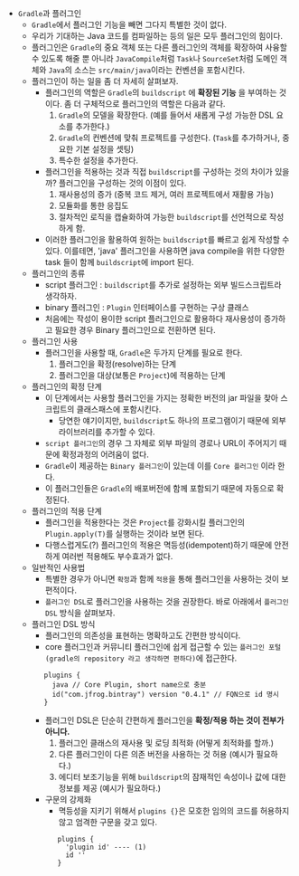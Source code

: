 * `Gradle`과 플러그인
  * `Gradle`에서 플러그인 기능을 빼면 그다지 특별한 것이 없다.
  * 우리가 기대하는 Java 코드를 컴파일하는 등의 일은 모두 플러그인의 힘이다.
  * 플러그인은 `Gradle`의 중요 객체 또는 다른 플러그인의 객체를 확장하여 사융할 수 있도록 해줄 뿐 아니라
   `JavaCompile`처럼 `Task`나 `SourceSet`처럼 도메인 객체와 `Java`의 소스는 `src/main/java`이라는 컨벤션을 포함시킨다.
  * 플러그인이 하는 일을 좀 더 자세히 살펴보자.
      * 플러그인의 역할은 `Gradle`의 `buildscript` 에 **확장된 기능** 을 부여하는 것이다. 좀 더 구체적으로 플러그인의 역할은 다음과 같다.
          1. `Gradle`의 모델을 확장한다. (예를 들어서 새롭게 구성 가능한 DSL 요소를 추가한다.)
          2. `Gradle`의 컨벤션에 맞춰 프로젝트를 구성한다. (`Task`를 추가하거나, 중요한 기본 설정을 셋팅)
          3. 특수한 설정을 추가한다.
      * 플러그인을 적용하는 것과 직접 `buildscript`를 구성하는 것의 차이가 있을까? 플러그인을 구성하는 것의 이점이 있다.
          1. 재사용성의 증가 (중복 코드 제거, 여러 프로젝트에서 재활용 가능)
          2. 모듈화를 통한 응집도
          3. 절차적인 로직을 캡슐화하여 가능한 `buildscript`를 선언적으로 작성하게 함.
      * 이러한 플러그인을 활용하여 원하는 `buildscript`를 빠르고 쉽게 작성할 수 있다. 이를테면, 'java' 플러그인을 사용하면 java compile을 위한
       다양한 task 들이 함께 `buildscript`에 import 된다.
  * 플러그인의 종류
      * script 플러그인 : `buildscript`를 추가로 설정하는 외부 빌드스크립트라 생각하자.
      * binary 플러그인 : `Plugin` 인터페이스를 구현하는 구상 클래스
      * 처음에는 작성이 용이한 script 플러그인으로 활용하다 재사용성이 증가하고 필요한 경우 Binary 플러그인으로 전환하면 된다.
  * 플러그인 사용
      * 플러그인을 사용할 때, `Gradle`은 두가지 단계를 필요로 한다.
          1. 플러그인을 확정(resolve)하는 단계
          2. 플러그인을 대상(보통은 `Project`)에 적용하는 단계
  * 플러그인의 확정 단계
      * 이 단계에서는 사용할 플러그인을 가지는 정확한 버전의 jar 파일을 찾아 스크립트의 클래스패스에 포함시킨다.
          * 당연한 얘기이지만, `buildscript`도 하나의 프로그램이기 때문에 외부 라이브러리를 추가할 수 있다.
      * `script 플러그인`의 경우 그 자체로 외부 파일의 경로나 URL이 주어지기 때문에 확정과정의 어려움이 없다.
      * `Gradle`이 제공하는 `Binary 플러그인`이 있는데 이를 `Core 플러그인` 이라 한다.
      * 이 플러그인들은 `Gradle`의 배포버전에 함께 포함되기 때문에 자동으로 확정된다.
  * 플러그인의 적용 단계
      * 플러그인을 적용한다는 것은 `Project`를 강화시킬 플러그인의 `Plugin.apply(T)`를 실행하는 것이라 보면 된다.
      * 다행스럽게도(?) 플러그인의 적용은 멱등성(idempotent)하기 때문에 안전하게 여러번 적용해도 부수효과가 없다.
  * 일반적인 사용법
      * 특별한 경우가 아니면 `확정`과 함께 `적용`을 통해 플러그인을 사용하는 것이 보편적이다.
      * `플러그인 DSL`로 플러그인을 사용하는 것을 권장한다. 바로 아래에서 `플러그인 DSL` 방식을 살펴보자.
  * 플러그인 DSL 방식
      * 플러그인의 의존성을 표현하는 명확하고도 간편한 방식이다.
      * core 플러그인과 커뮤니티 플러그인에 쉽게 접근할 수 있는 `플러그인 포털 (gradle의 repository 라고 생각하면 편하다)`에 접근한다.
      ```
         plugins {
           java // Core Plugin, short name으로 충분
           id("com.jfrog.bintray") version "0.4.1" // FQN으로 id 명시
         }
       ```
      * 플러그인 DSL은 단순히 간편하게 플러그인을 **확정/적용 하는 것이 전부가 아니다.**
           1. 플러그인 클래스의 재사용 및 로딩 최적화 (어떻게 최적화를 할까.)
          2. 다른 플러그인이 다른 의존 버전을 사용하는 것 허용 (예시가 필요하다.)
          3. 에디터 보조기능을 위해 `buildscript`의 잠재적인 속성이나 값에 대한 정보를 제공 (예시가 필요하다.)
       * 구문의 강제화
          * 멱등성을 지키기 위해서 `plugins {}`은 모호한 임의의 코드를 허용하지 않고 엄격한 구문을 갖고 있다.
          ```
             plugins {
               'plugin id' ---- (1)
               id ''
             }         
           ```  
